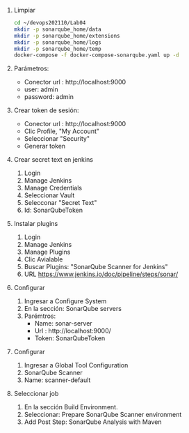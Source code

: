 
1. Limpiar
    ```bash
    cd ~/devops202110/Lab04
    mkdir -p sonarqube_home/data
    mkdir -p sonarqube_home/extensions
    mkdir -p sonarqube_home/logs
    mkdir -p sonarqube_home/temp
    docker-compose -f docker-compose-sonarqube.yaml up -d
    ```
1. Parámetros:
    * Conector url : http://localhost:9000
    * user: admin
    * password: admin

1. Crear token de sesión:
    * Conector url : http://localhost:9000
    * Clic Profile, "My Account"
    * Seleccionar "Security"
    * Generar token

1. Crear secret text en jenkins
    1. Login
    1. Manage Jenkins
    1. Manage Credentials
    1. Seleccionar Vault
    1. Selecconar "Secret Text"
    1. Id: SonarQubeToken

1. Instalar plugins
    1. Login
    1. Manage Jenkins
    1. Manage Plugins
    1. Clic Avialable
    1. Buscar Plugins: "SonarQube Scanner for Jenkins"
    1. URL https://www.jenkins.io/doc/pipeline/steps/sonar/

1. Configurar
    1. Ingresar a Configure System
    1. En la sección: SonarQube servers
    1. Parémtros:
        * Name: sonar-server
        * Url : http://localhost:9000/
        * Token: SonarQubeToken

1. Configurar
    1. Ingresar a Global Tool Configuration
    1. SonarQube Scanner
    1. Name: scanner-default

1. Seleccionar job
    1. En la sección Build Environment.
    1. Seleccionar: Prepare SonarQube Scanner environment
    1. Add Post Step: SonarQube Analysis with Maven
